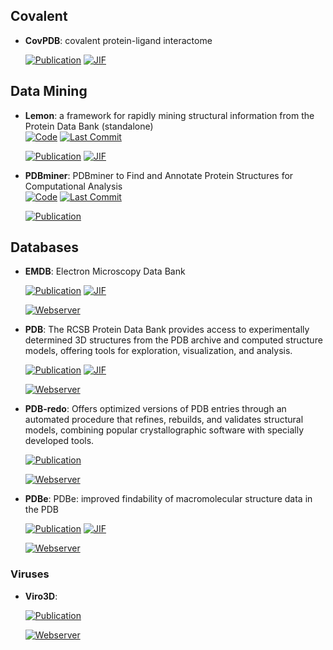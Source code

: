 

## **Covalent**


- **CovPDB**: covalent protein-ligand interactome  

    [![Publication](https://img.shields.io/badge/Publication-Citations:30-blue?style=for-the-badge&logo=bookstack)](https://doi.org/10.1093/nar/gkab868) 
    [![JIF](https://img.shields.io/badge/Impact_Factor-16.60-purple?style=for-the-badge&logo=academia)](https://doi.org/10.1093/nar/gkab868)


## **Data Mining**


- **Lemon**: a framework for rapidly mining structural information from the Protein Data Bank (standalone)  
    [![Code](https://img.shields.io/github/stars/chopralab/lemon?style=for-the-badge&logo=github)](https://github.com/chopralab/lemon) 
    [![Last Commit](https://img.shields.io/github/last-commit/chopralab/lemon?style=for-the-badge&logo=github)](https://github.com/chopralab/lemon) 

    [![Publication](https://img.shields.io/badge/Publication-Citations:3-blue?style=for-the-badge&logo=bookstack)](https://doi.org/10.1093/bioinformatics/btz178) 
    [![JIF](https://img.shields.io/badge/Impact_Factor-4.40-purple?style=for-the-badge&logo=academia)](https://doi.org/10.1093/bioinformatics/btz178)



- **PDBminer**: PDBminer to Find and Annotate Protein Structures for Computational Analysis  
    [![Code](https://img.shields.io/github/stars/ELELAB/PDBminer?style=for-the-badge&logo=github)](https://github.com/ELELAB/PDBminer) 
    [![Last Commit](https://img.shields.io/github/last-commit/ELELAB/PDBminer?style=for-the-badge&logo=github)](https://github.com/ELELAB/PDBminer) 

    [![Publication](https://img.shields.io/badge/Publication-Citations:0-blue?style=for-the-badge&logo=bookstack)](https://doi.org/10.1021/acs.jcim.3c00884.s001) 


## **Databases**


- **EMDB**: Electron Microscopy Data Bank  

    [![Publication](https://img.shields.io/badge/Publication-Citations:39-blue?style=for-the-badge&logo=bookstack)](https://doi.org/10.1093/nar/gkad1019) 
    [![JIF](https://img.shields.io/badge/Impact_Factor-16.60-purple?style=for-the-badge&logo=academia)](https://doi.org/10.1093/nar/gkad1019)

    [![Webserver](https://img.shields.io/badge/Webserver-online-brightgreen?style=for-the-badge&logo=cachet&logoColor=65FF8F)](https://www.ebi.ac.uk/emdb/) 


- **PDB**: The RCSB Protein Data Bank provides access to experimentally determined 3D structures from the PDB archive and computed structure models, offering tools for exploration, visualization, and analysis.  

    [![Publication](https://img.shields.io/badge/Publication-Citations:30579-blue?style=for-the-badge&logo=bookstack)](https://doi.org/10.1093/nar/28.1.235) 
    [![JIF](https://img.shields.io/badge/Impact_Factor-16.60-purple?style=for-the-badge&logo=academia)](https://doi.org/10.1093/nar/28.1.235)

    [![Webserver](https://img.shields.io/badge/Webserver-online-brightgreen?style=for-the-badge&logo=cachet&logoColor=65FF8F)](https://www.rcsb.org/) 


- **PDB-redo**: Offers optimized versions of PDB entries through an automated procedure that refines, rebuilds, and validates structural models, combining popular crystallographic software with specially developed tools.  

    [![Publication](https://img.shields.io/badge/Publication-Citations:195-blue?style=for-the-badge&logo=bookstack)](https://doi.org/10.1107/s0907444911054515) 

    [![Webserver](https://img.shields.io/badge/Webserver-online-brightgreen?style=for-the-badge&logo=cachet&logoColor=65FF8F)](https://pdb-redo.eu/) 


- **PDBe**: PDBe: improved findability of macromolecular structure data in the PDB  

    [![Publication](https://img.shields.io/badge/Publication-Citations:43-blue?style=for-the-badge&logo=bookstack)](https://doi.org/10.1093/nar/gkz990) 
    [![JIF](https://img.shields.io/badge/Impact_Factor-16.60-purple?style=for-the-badge&logo=academia)](https://doi.org/10.1093/nar/gkz990)

    [![Webserver](https://img.shields.io/badge/Webserver-online-brightgreen?style=for-the-badge&logo=cachet&logoColor=65FF8F)](https://www.ebi.ac.uk/pdbe) 

### **Viruses**

- **Viro3D**:   

    [![Publication](https://img.shields.io/badge/Publication-Citations:0-blue?style=for-the-badge&logo=bookstack)](https://doi.org/10.1101/2024.12.19.629443) 

    [![Webserver](https://img.shields.io/badge/Webserver-online-brightgreen?style=for-the-badge&logo=cachet&logoColor=65FF8F)](https://viro3d.cvr.gla.ac.uk/) 

